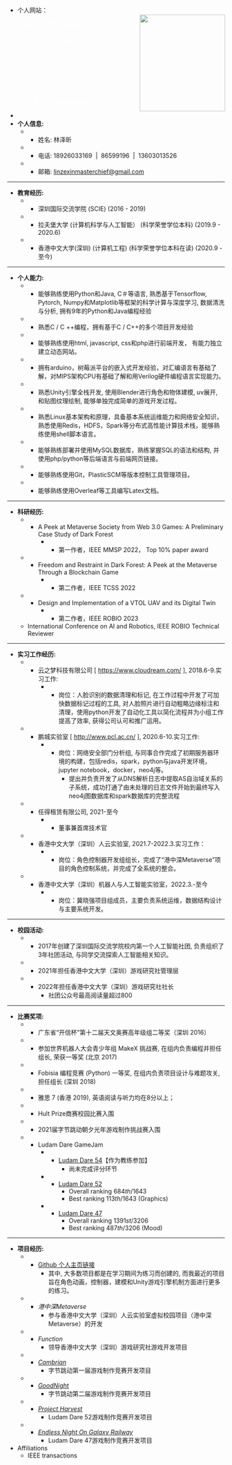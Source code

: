 - 个人网站：
  <div contenteditable="false" data-content-editable-void="true"><div style="display: flex; color: rgb(255, 255, 255)"><a rel="noopener noreferrer" style="display: block; color: inherit; text-decoration: none; flex-grow: 1; min-width: 0px;" href="https://webdrag0n.github.io"><div class="notion-focusable" role="button" tabindex="0" style="user-select: none; transition: background 20ms ease-in 0s; cursor: pointer; width: 100%; display: flex; flex-wrap: wrap-reverse; align-items: stretch; text-align: left; overflow: hidden; border: 1px solid rgba(255, 255, 255, 0.16); border-radius: 3px; position: relative; color: inherit; fill: inherit;"><div style="flex: 4 1 180px; padding: 12px 14px 14px; overflow: hidden; text-align: left;"><div style="font-size: 14px; line-height: 20px; color: rgb(255, 255, 255); white-space: nowrap; overflow: hidden; text-overflow: ellipsis; min-height: 24px; margin-bottom: 2px;">webDrag0n's website</div><div style="font-size: 12px; line-height: 16px; color: rgba(255, 255, 255, 0.65); height: 150px; overflow: hidden;">WELECOME TO WEBDRAG0N HOME
  About me
  I'm a undergraduate student at Chinese University of Hongkong(Shenzhen).</div><div style="display: flex; margin-top: 6px;"><img src="https://webdrag0n.github.io/assets/me01.png" style="width: 16px; height: 16px; min-width: 16px; margin-right: 6px;"><div style="font-size: 12px; line-height: 16px; color: rgb(255, 255, 255); white-space: nowrap; overflow: hidden; text-overflow: ellipsis;">https://webdrag0n.github.io/</div></div></div><div style="flex: 1 1 180px; display: block; position: relative;"><div style="position: absolute; inset: 0px;"><div style="width: 100%; height: 100%;"><img src="https://webdrag0n.github.io/assets/me01.png" style="display: block; object-fit: cover; border-radius: 1px; width: 100%; height: 100%;"></div></div></div></div></a></div></div>
-
- **个人信息:**
	- - 姓名: 林泽昕
	- - 电话: 18926033169  |  86599196  |  13603013526
	- - 邮箱: [linzexinmasterchief@gmail.com](mailto:linzexinmasterchief@gmail.com)
- ---
- **教育经历:**
	- - 深圳国际交流学院 (SCIE) (2016 - 2019)
	- - 拉夫堡大学 (计算机科学与人工智能） (科学荣誉学位本科) (2019.9 - 2020.6)
	- - 香港中文大学(深圳) (计算机工程) (科学荣誉学位本科在读) (2020.9 - 至今)
- ---
- **个人能力:**
	- - 能够熟练使用Python和Java, C＃等语言, 熟悉基于Tensorflow, Pytorch, Numpy和Matplotlib等框架的科学计算与深度学习, 数据清洗与分析, 拥有9年的Python和Java编程经验
	- - 熟悉C / C ++编程，拥有基于C / C++的多个项目开发经验
	- - 能够熟练使用html, javascript, css和php进行前端开发， 有能力独立建立动态网站。
	- - 拥有arduino，树莓派平台的嵌入式开发经验，对汇编语言有基础了解，对MIPS架构CPU有基础了解和用Verilog硬件编程语言实现能力。
	- - 熟悉Unity引擎全栈开发, 使用Blender进行角色和物体建模, uv展开, 和贴图纹理绘制, 能够单独完成简单的游戏开发过程。
	- - 熟悉Linux基本架构和原理，具备基本系统运维能力和网络安全知识，熟悉使用Redis，HDFS，Spark等分布式高性能计算技术栈，能够熟练使用shell脚本语言。
	- - 能够熟练部署并使用MySQL数据库，熟练掌握SQL的语法和结构, 并使用php/python等后端语言与前端网页链接。
	- - 能够熟练使用Git，PlasticSCM等版本控制工具管理项目。
	- - 能够熟练使用Overleaf等工具编写Latex文档。
- ---
- **科研经历:**
	- - A Peek at Metaverse Society from Web 3.0 Games: A Preliminary Case Study of Dark Forest
		- - 第一作者，IEEE MMSP 2022， Top 10% paper award
	- - Freedom and Restraint in Dark Forest: A Peek at the Metaverse Through a Blockchain Game
		- - 第二作者，IEEE TCSS 2022
	- - Design and Implementation of a VTOL UAV and its Digital Twin
		- - 第二作者，IEEE ROBIO 2023
	- International Conference on AI and Robotics, IEEE ROBIO
	  Technical Reviewer
- ---
- **实习工作经历:**
	- - 云之梦科技有限公司 [ https://www.cloudream.com/ ], 2018.6-9.实习工作:
		- - 岗位：人脸识别的数据清理和标记, 在工作过程中开发了可加快数据标记过程的工具, 对人脸照片进行自动粗略边缘标注和清理，使用python开发了自动化工具以简化流程并为小组工作提高了效率, 获得公司认可和推广运用。
	- - 鹏城实验室 [ http://www.pcl.ac.cn/ ], 2020.6-10.实习工作:
		- - 岗位：网络安全部门分析组, 与同事合作完成了初期服务器环境的构建，包括redis，spark，python与java开发环境，jupyter notebook，docker，neo4j等。
			- 提出并负责开发了从DNS解析日志中提取AS自治域关系的子系统，成功打通了由未处理的日志文件开始到最终写入neo4j图数据库和spark数据库的完整流程
	- - 任得租赁有限公司, 2021-至今
		- - 董事兼首席技术官
	- - 香港中文大学（深圳）人云实验室, 2021.7-2022.3.实习工作：
		- - 岗位：角色控制器开发组组长，完成了“港中深Metaverse”项目的角色控制系统，并完成了全系统的整合。
	- - 香港中文大学（深圳）机器人与人工智能实验室，2022.3.-至今
		- - 岗位：冀晓强项目组成员，主要负责系统运维，数据结构设计与主要系统开发。
- ---
- **校园活动:**
	- - 2017年创建了深圳国际交流学院校内第一个人工智能社团, 负责组织了3年社团活动, 与同学交流探索人工智能相关知识。
	- - 2021年担任香港中文大学（深圳）游戏研究社管理层
	- - 2022年担任香港中文大学（深圳）游戏研究社社长
		- 社团公众号最高阅读量超过800
- ---
- **比赛奖项:**
	- - 广东省“开信杯”第十二届天文奥赛高年级组二等奖（深圳 2016）
	- - 参加世界机器人大会青少年组 MakeX 挑战赛, 在组内负责编程并担任组长, 荣获一等奖 (北京 2017)
	- - Fobisia 编程竞赛 (Python) 一等奖, 在组内负责项目设计与难题攻关, 担任组长 (深圳 2018)
	- - 雅思 7 (香港 2019), 英语阅读与听力均在8分以上；
	- - Hult Prize商赛校园比赛入围
	- - 2021届字节跳动朝夕光年游戏制作挑战赛入围
	- - Ludam Dare GameJam
		- - [Ludam Dare 54](https://ldjam.com/events/ludum-dare/54/space-bar-porter-qq)【作为教练参加】
			- 尚未完成评分环节
		- - [Ludam Dare 52](https://ldjam.com/events/ludum-dare/52/projekt-harvest)
			- Overall ranking $684th/1643$
			- Best ranking $113th/1643$ (Graphics)
		- - [Ludam Dare 47](https://ldjam.com/events/ludum-dare/47/endless-night-on-galaxy-railway)
			- Overall ranking $1391st/3206$
			- Best ranking $487th/3206$ (Mood)
- ---
- **项目经历:**
	- - [Github 个人主页链接](https://github.com/linzexinmasterchief)
		- 其中, 大多数项目都是在学习期间为练习而创建的, 而我最近的项目旨在角色动画，控制器，建模和Unity游戏引擎机制方面进行更多的练习。
	- - *港中深Metaverse*
		- 参与香港中文大学（深圳）人云实验室虚拟校园项目（港中深Metaverse）的开发
	- - *Function*
		- 领导香港中文大学（深圳）游戏研究社游戏开发项目
	- - [*Cambrian*](https://github.com/webDrag0n/Bytedance-Cambrian)
		- 字节跳动第一届游戏制作竞赛开发项目
	- - [*GoodNight*](https://github.com/webDrag0n/GoodNight)
		- 字节跳动第二届游戏制作竞赛开发项目
	- - [*Project Harvest*](https://ldjam.com/events/ludum-dare/52/projekt-harvest)
		- Ludam Dare 52游戏制作竞赛开发项目
	- - [*Endless Night On Galaxy Railway*](https://ldjam.com/events/ludum-dare/47/endless-night-on-galaxy-railway)
		- Ludam Dare 47游戏制作竞赛开发项目
- Affiliations
	- IEEE transactions